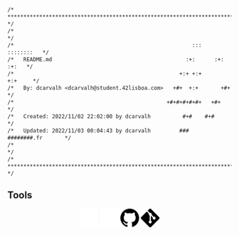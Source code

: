 ```
/* ************************************************************************** */  
/*                                                                            */  
/*                                                        :::      ::::::::   */  
/*   README.md                                          :+:      :+:    :+:   */  
/*                                                    +:+ +:+         +:+     */  
/*   By: dcarvalh <dcarvalh@student.42lisboa.com>   +#+  +:+       +#+        */  
/*                                                +#+#+#+#+#+   +#+           */  
/*   Created: 2022/11/02 22:02:00 by dcarvalh          #+#    #+#             */  
/*   Updated: 2022/11/03 00:04:43 by dcarvalh         ###   ########.fr       */  
/*                                                                            */  
/* ************************************************************************** */  
```
## Tools
<div align="center">
<picture>
<source media="(prefers-color-scheme: dark)" srcset="https://profile.intra.42.fr/assets/42_logo-7dfc9110a5319a308863b96bda33cea995046d1731cebb735e41b16255106c12.svg">
<source media="(prefers-color-scheme: light)" srcset=".github\light\42-svgrepo-com.svg">
<img alt="INTRA" src=".github\dark\42-dark.svg" height="42px">
</picture>
<source media="(prefers-color-scheme: dark)" srcset=".github\dark\GitHub-Mark-Light-64px.png">
<source media="(prefers-color-scheme: light)" srcset=".github\light\github.svg">
<img alt="GITHUB" src=".github\dark\GitHub-Mark-Light-64px.png" height="42px">
</picture>
<img src=".github\light\github.svg" height="42px" alt="GITHUB" />
<img src=".github\light\git.svg" height="42px" alt="GIT" />

</div>
